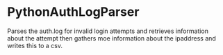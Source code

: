 # PythonAuthLogParser
Parses the auth.log for invalid login attempts and retrieves information about the attempt then gathers moe information about the ipaddress and writes this to a csv.
